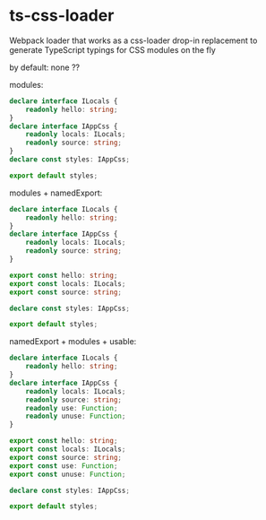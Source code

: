 # ts-css-loader

Webpack loader that works as a css-loader drop-in replacement to generate TypeScript typings for CSS modules on the fly

by default: none ??

modules:

```ts
declare interface ILocals {
    readonly hello: string;
}
declare interface IAppCss {
    readonly locals: ILocals;
    readonly source: string;
}
declare const styles: IAppCss;

export default styles;
```

modules + namedExport:

```ts
declare interface ILocals {
    readonly hello: string;
}
declare interface IAppCss {
    readonly locals: ILocals;
    readonly source: string;
}

export const hello: string;
export const locals: ILocals;
export const source: string;

declare const styles: IAppCss;

export default styles;
```

namedExport + modules + usable:

```ts
declare interface ILocals {
    readonly hello: string;
}
declare interface IAppCss {
    readonly locals: ILocals;
    readonly source: string;
    readonly use: Function;
    readonly unuse: Function;
}

export const hello: string;
export const locals: ILocals;
export const source: string;
export const use: Function;
export const unuse: Function;

declare const styles: IAppCss;

export default styles;
```
